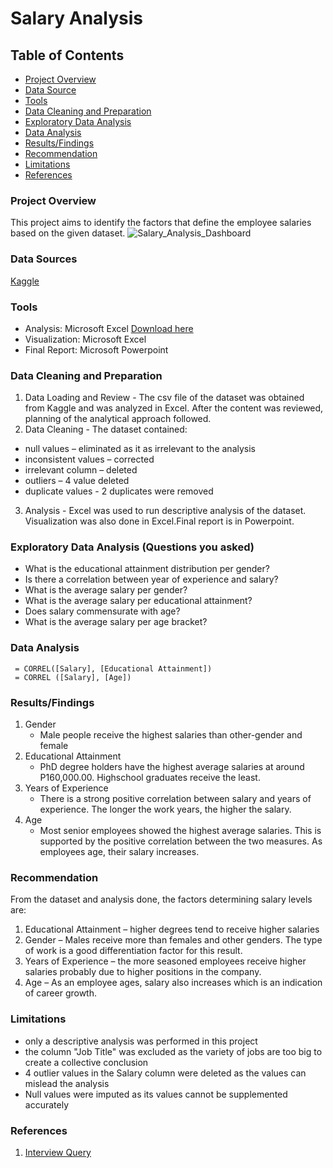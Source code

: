 # Salary Analysis


## Table of Contents

- [Project Overview](#project-overview)
- [Data Source](#data-source)
- [Tools](#tools)
- [Data Cleaning and Preparation](#data-cleaning-and-preparation)
- [Exploratory Data Analysis](#exploratory-data-analysis)
- [Data Analysis](#data-analysis)
- [Results/Findings](#results/findings)
- [Recommendation](#recommendation)
- [Limitations](#limitations)
- [References](#references)
  
### Project Overview

This project aims to identify the factors that define the employee salaries based on the given dataset.
![Salary_Analysis_Dashboard](https://github.com/bcpatino/Data-Analyst-Portfolio/assets/159120303/5982a27a-81ee-4e73-b1d4-ba91f1e93313)

### Data Sources

[Kaggle](https://www.kaggle.com/datasets/mohithsairamreddy/salary-data)

### Tools

- Analysis: Microsoft Excel  [Download here](https://microsoft.com)
- Visualization: Microsoft Excel
- Final Report: Microsoft Powerpoint

### Data Cleaning and Preparation

1. Data Loading and Review - The csv file of the dataset was obtained from Kaggle and was analyzed in Excel. After the content was reviewed, planning of the analytical approach followed.
2. Data Cleaning - The dataset contained:
- null values – eliminated as it as irrelevant to the analysis
- inconsistent values – corrected
- irrelevant column – deleted
- outliers – 4 value deleted
- duplicate values - 2 duplicates were removed
3. Analysis - Excel was used to run descriptive analysis of the dataset. Visualization was also done in Excel.Final report is in Powerpoint.

### Exploratory Data Analysis (Questions you asked)

- What is the educational attainment distribution per gender?
- Is there a correlation between year of experience and salary?
- What is the average salary per gender?
- What is the average salary per educational attainment?
- Does salary commensurate with age?
- What is the average salary per age bracket?

### Data Analysis
```Excel
 = CORREL([Salary], [Educational Attainment])
 = CORREL ([Salary], [Age])
```

### Results/Findings

1. Gender
   - Male people receive the highest salaries than other-gender and female
2. Educational Attainment
   - PhD degree holders have the highest average salaries at around P160,000.00. Highschool graduates receive the least.
3. Years of Experience
   - There is a strong positive correlation between salary and years of experience. The longer the work years, the higher the salary.
4. Age
   - Most senior employees showed the highest average salaries. This is supported by the positive correlation between the two measures. As employees age, their salary increases.

### Recommendation

From the dataset and analysis done, the factors determining salary levels are:
1. Educational Attainment – higher degrees tend to receive higher salaries
2. Gender – Males receive more than females and other genders. The type of work is a good differentiation factor for this result.
3. Years of Experience – the more seasoned employees receive higher salaries probably due to higher positions in the company.
4. Age – As an employee ages, salary also increases which is an indication of career growth.

### Limitations

- only a descriptive analysis was performed in this project
- the column "Job Title" was excluded as the variety of jobs are too big to create a collective conclusion
- 4 outlier values in the Salary column were deleted as the values can mislead the analysis
- Null values were imputed as its values cannot be supplemented accurately

### References

1. [Interview Query](https://www.interviewquery.com/p/data-analytics-project-ideas-and-datasets#beginner-data-analytics-projects)


 
